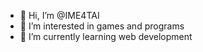 
- 👋 Hi, I’m @IME4TAI
- 👀 I’m interested in games and programs
- 🌱 I’m currently learning web development
